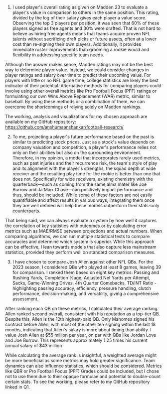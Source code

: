 1. I used player's overall rating as given on Madden 23 to evaluate a player's value in comparison to others in the same position. This rating, divided by the log of their salary gives each player a value score. Observing the top 3 players per position, it was seen that 60% of these players signed as free agents and 30% were drafted. That is not hard to believe as hiring free agents means that teams acquire proven NFL talents without sacrificing draft picks or future assets, often at a lower cost than re-signing their own players. Additionally, it provides immediate roster improvements than grooming a rookie would and flexibility in addressing specific team needs.

Although the answer makes sense, Madden ratings may not be the best way to determine player value. Instead, we could consider changes in player ratings and salary over time to predict their upcoming value. For players with little or no NFL game time, college statistics are likely the best indicator of their potential. Alternative methods for comparing players could involve using other overall metrics like Pro Football Focus (PFF) ratings or formulating our own Wins Above Replacement (WAR) metric, similar to baseball. By using these methods or a combination of them, we can overcome the shortcomings of relying solely on Madden rankings.

The working, analysis and visualizations for my chosen approach are available on my GitHub repository: https://github.com/anshumaanshankar/football-research/


2. To me, projecting a player's future performance based on the past is similar to predicting stock prices. Just as a stock's value depends on company valuation and competition, a player's performance relies not only on their abilities but also on the surrounding environment. Therefore, in my opinion, a model that incorporates rarely used metrics, such as past injuries and their recurrence risk, the team's style of play and its alignment with the player's strengths, the squad depth at wide receiver and the resulting play time for the rookie is better than one that does not. Specifically for wide receivers, existing chemistry with the quarterback—such as coming from the same alma mater like Joe Burrow and Ja'Marr Chase—can positively impact performance and thus, should be included. While some of these factors are not easily quantifiable and affect results in various ways, integrating them once they are well defined will help these models outperform their stats-only counterparts.

That being said, we can always evaluate a system by how well it captures the correlation of key statistics with outcomes or by calculating error metrics such as MAE/RMSE between projections and actual numbers. When comparing algorithms, we can run multiple statistical tests to compare accuracies and determine which system is superior. While this approach can be effective, I lean towards models that also capture less mainstream statistics, provided they perform well on standard comparison measures.


3. I have chosen to compare Josh Allen against other NFL QBs. For the 2023 season, I considered QBs who played at least 8 games, leaving 39 for comparison. I ranked them based on eight key metrics: Passing and Rushing Yards, Completion %age, Adjusted Net Yards per Attempt, Sacks, Game-Winning Drives, 4th Quarter Comebacks, TD/INT Ratio - highlighting passing accuracy, efficiency, pressure handling, clutch performance, decision-making, and versatility, giving a comprehensive assessment.

After ranking each QB on these metrics, I calculated their average ranking. Allen ranked second overall, consistent with his reputation as a top-tier QB. Despite this, Allen is the 12th highest-paid QB. Only Mahomes signed his contract before Allen, with most of the other ten signing within the last 18 months, indicating that Allen's salary is more about timing than ability. I value Josh Allen at $55 million per year, on par with QBs like Jordan Love and Joe Burrow. This represents approximately 1.25 times his current annual salary of $43 million

While calculating the average rank is insightful, a weighted average might be more beneficial as some metrics may hold greater significance. Team dynamics can also influence statistics, which should be considered. Metrics like QBR or Pro Football Focus (PFF) Grades could be included, but I chose not to use them due to their opaque formulae and potential to double-count certain stats. To see the working, please refer to my GitHub repository linked in Q1.

